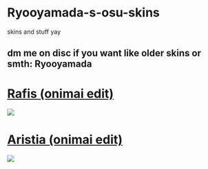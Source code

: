 # Ryooyamada-s-osu-skins 

skins and stuff yay

dm me on disc if you want like older skins or smth: Ryooyamada
-------------------------------------------------

# [Rafis (onimai edit)](https://ryoyamadaskins.s-ul.eu/mUn5pYxM)
![](https://ryoyamadaskins.s-ul.eu/gxcm6bsv)

# [Aristia (onimai edit)](https://ryoyamadaskins.s-ul.eu/DulEkzf7)
![](https://ryoyamadaskins.s-ul.eu/scqlEVrv)
